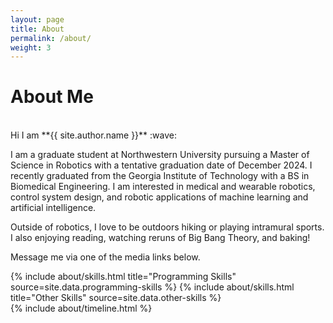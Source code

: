 ```yaml
---
layout: page
title: About
permalink: /about/
weight: 3
---
```


# **About Me**

<br>
Hi I am **{{ site.author.name }}** :wave:
<br>

I am a graduate student at Northwestern University pursuing a Master of Science in Robotics with a tentative graduation date of December 2024. I recently graduated from the Georgia Institute of Technology with a BS in Biomedical Engineering. I am interested in medical and wearable robotics, control system design, and robotic applications of machine learning and artificial intelligence.

Outside of robotics, I love to be outdoors hiking or playing intramural sports. I also enjoying reading, watching reruns of Big Bang Theory, and baking!

Message me via one of the media links below.

<div class="row">
{% include about/skills.html title="Programming Skills" source=site.data.programming-skills %}
{% include about/skills.html title="Other Skills" source=site.data.other-skills %}
</div>

<div class="row">
{% include about/timeline.html %}
</div>
